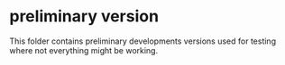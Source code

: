 # preliminary version

This folder contains preliminary developments versions used for testing where not everything might be working.


